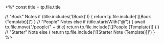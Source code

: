<%*
const title = tp.file.title

// "Book" Notes
if (title.includes('(Book)')) {
	return tp.file.include('[[Book (Template)]]')
}
// "People" Notes
else if (title.startsWith("@")) {
 	await tp.file.move("/people/" + title)
 	return tp.file.include('[[People (Template)]]')
} 
// "Starter" Note
else {
	return tp.file.include('[[Starter Note (Template)]]')
}
%>
